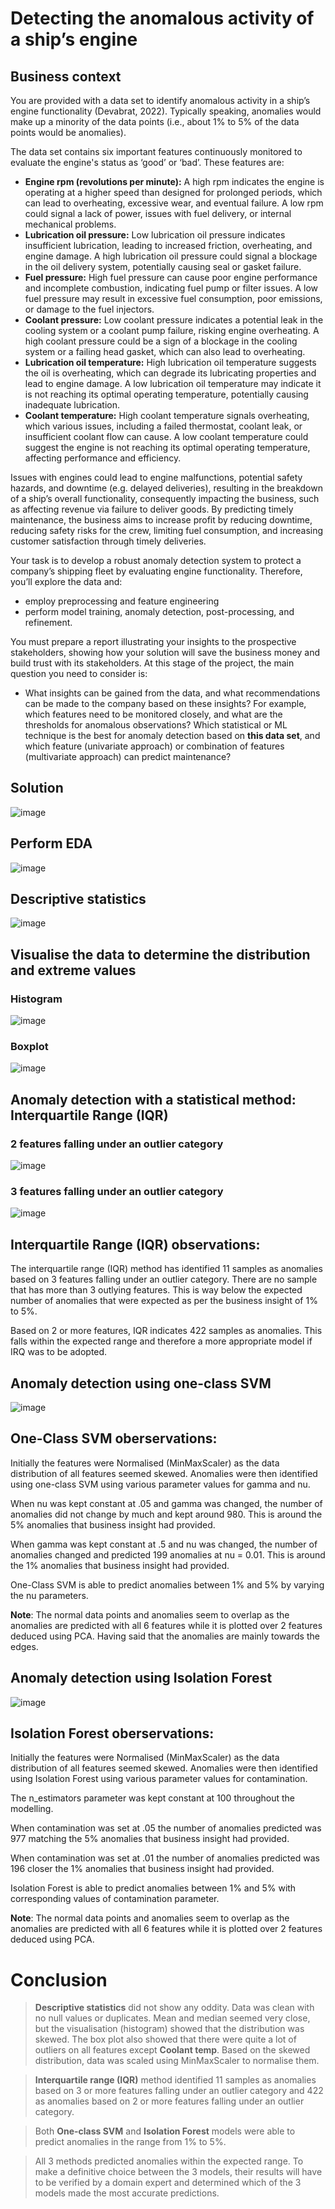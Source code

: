 # Detecting the anomalous activity of a ship’s engine

## **Business context**
You are provided with a data set to identify anomalous activity in a ship’s engine functionality (Devabrat,  2022). Typically speaking, anomalies would make up a minority of the data points (i.e., about 1% to 5% of the data points would be anomalies).

The data set contains six important features continuously monitored to evaluate the engine's status as ‘good’ or ‘bad’. These features are:
- **Engine rpm (revolutions per minute):** A high rpm indicates the engine is operating at a higher speed than designed for prolonged periods, which can lead to overheating, excessive wear, and eventual failure. A low rpm could signal a lack of power, issues with fuel delivery, or internal mechanical problems.
- **Lubrication oil pressure:** Low lubrication oil pressure indicates insufficient lubrication, leading to increased friction, overheating, and engine damage. A high lubrication oil pressure could signal a blockage in the oil delivery system, potentially causing seal or gasket failure.
- **Fuel pressure:** High fuel pressure can cause poor engine performance and incomplete combustion, indicating fuel pump or filter issues. A low fuel pressure may result in excessive fuel consumption, poor emissions, or damage to the fuel injectors.
- **Coolant pressure:** Low coolant pressure indicates a potential leak in the cooling system or a coolant pump failure, risking engine overheating. A high coolant pressure could be a sign of a blockage in the cooling system or a failing head gasket, which can also lead to overheating.
- **Lubrication oil temperature:** High lubrication oil temperature suggests the oil is overheating, which can degrade its lubricating properties and lead to engine damage. A low lubrication oil temperature may indicate it is not reaching its optimal operating temperature, potentially causing inadequate lubrication.
- **Coolant temperature:** High coolant temperature signals overheating, which various issues, including a failed thermostat, coolant leak, or insufficient coolant flow can cause. A low coolant temperature could suggest the engine is not reaching its optimal operating temperature, affecting performance and efficiency.

Issues with engines could lead to engine malfunctions, potential safety hazards, and downtime (e.g. delayed deliveries), resulting in the breakdown of a ship’s overall functionality, consequently impacting the business, such as affecting revenue via failure to deliver goods. By predicting timely maintenance, the business aims to increase profit by reducing downtime, reducing safety risks for the crew, limiting fuel consumption, and increasing customer satisfaction through timely deliveries.

Your task is to develop a robust anomaly detection system to protect a company’s shipping fleet by evaluating engine functionality. Therefore, you’ll explore the data and:
- employ preprocessing and feature engineering
- perform model training, anomaly detection, post-processing, and refinement.

You must prepare a report illustrating your insights to the prospective stakeholders, showing how your solution will save the business money and build trust with its stakeholders. At this stage of the project, the main question you need to consider is:
- What insights can be gained from the data, and what recommendations can be made to the company based on these insights? For example, which features need to be monitored closely, and what are the thresholds for anomalous observations? Which statistical or ML technique is the best for anomaly detection based on **this data set**, and which feature (univariate approach) or combination of features (multivariate approach) can predict maintenance?

## Solution
![image](https://github.com/user-attachments/assets/2389ecda-16c4-4e6e-b75f-37df925d945f)

## Perform EDA
![image](https://github.com/user-attachments/assets/f6a627af-4d9a-48eb-af35-011bc1d030e3)

## Descriptive statistics
![image](https://github.com/user-attachments/assets/f76b742a-1d2e-4060-a299-70a71100723f)

## Visualise the data to determine the distribution and extreme values
### Histogram
![image](https://github.com/user-attachments/assets/6576ed67-a15d-422b-a8b5-9f305fbae51c)

### Boxplot
![image](https://github.com/user-attachments/assets/bcb9181f-eaa2-4073-8cc2-13da63679650)

## Anomaly detection with a statistical method: Interquartile Range (IQR)
### 2 features falling under an outlier category
![image](https://github.com/user-attachments/assets/08ca20bb-fdb8-4a42-8b92-7818dc46c33c)
### 3 features falling under an outlier category
![image](https://github.com/user-attachments/assets/cdb2c6fa-576b-498b-8e08-686cc7793be5)

## Interquartile Range (IQR) observations: 

The interquartile range (IQR) method has identified 11 samples as anomalies based on 3 features falling under an outlier category. There are no sample that has more than 3 outlying features. This is way below the expected number of anomalies that were expected as per the business insight of 1% to 5%.

Based on 2 or more features, IQR indicates 422 samples as anomalies. This falls within the expected range and therefore a more appropriate model if IRQ was to be adopted.

## Anomaly detection using one-class SVM
![image](https://github.com/user-attachments/assets/2dc0c38b-30a0-4714-b69f-a6f7aff3d04e)

## One-Class SVM oberservations:

Initially the features were Normalised (MinMaxScaler) as the data distribution of all features seemed skewed. Anomalies were then identified using one-class SVM using various parameter values for gamma and nu.

When nu was kept constant at .05 and gamma was changed, the number of anomalies did not change by much and kept around 980. This is around the 5% anomalies that business insight had provided.

When gamma was kept constant at .5 and nu was changed, the number of anomalies changed and predicted 199 anomalies at nu = 0.01. This is around the 1% anomalies that business insight had provided.

One-Class SVM is able to predict anomalies between 1% and 5% by varying the nu parameters.

**Note**: The normal data points and anomalies seem to overlap as the anomalies are predicted with all 6 features while it is plotted over 2 features deduced using PCA. Having said that the anomalies are mainly towards the edges.

## Anomaly detection using Isolation Forest
![image](https://github.com/user-attachments/assets/1d44a564-6e42-429e-8ced-85ff157f2e23)

## Isolation Forest oberservations:

Initially the features were Normalised (MinMaxScaler) as the data distribution of all features seemed skewed. Anomalies were then identified using Isolation Forest using various parameter values for contamination.

The n_estimators parameter was kept constant at 100 throughout the modelling.

When contamination was set at .05 the number of anomalies predicted was 977 matching the 5% anomalies that business insight had provided.

When contamination was set at .01 the number of anomalies predicted was 196 closer the 1% anomalies that business insight had provided.

Isolation Forest is able to predict anomalies between 1% and 5% with corresponding values of contamination parameter.

**Note**: The normal data points and anomalies seem to overlap as the anomalies are predicted with all 6 features while it is plotted over 2 features deduced using PCA.

# Conclusion

> **Descriptive statistics** did not show any oddity. Data was clean with no null values or duplicates. Mean and median seemed very close, but the visualisation (histogram) showed that the distribution was skewed. The box plot also showed that there were quite a lot of outliers on all features except **Coolant temp**. Based on the skewed distribution, data was scaled using MinMaxScaler to normalise them.

> **Interquartile range (IQR)** method identified 11 samples as anomalies based on 3 or more features falling under an outlier category and 422 as anomalies based on 2 or more features falling under an outlier category.

> Both **One-class SVM** and **Isolation Forest** models were able to predict anomalies in the range from 1% to 5%.

> All 3 methods predicted anomalies within the expected range. To make a definitive choice between the 3 models, their results will have to be verified by a domain expert and determined which of the 3 models made the most accurate predictions.

